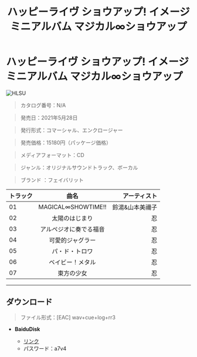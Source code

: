 ﻿---
layout: mypost
title: ハッピーライヴ ショウアップ! イメージミニアルバム マジカル∞ショウアップ
categories: [フェイバリット]
---

# ハッピーライヴ ショウアップ! イメージミニアルバム マジカル∞ショウアップ

![HLSU](HLSU-Cover.jpg)

> カタログ番号：N/A

> 発売日：2021年5月28日

> 発行形式：コマーシャル、エンクロージャー

> 発売価格：15180円（パッケージ価格）

> メディアフォーマット：CD

> ジャンル：オリジナルサウンドトラック、ボーカル

> ブランド ：フェイバリット

| トラック | 曲名 | アーティスト |
| ------| :-----------: | -----: |
| 01 | MAGICAL∞SHOWTIME!! | 鈴湯&山本美禰子 |
| 02 | 太陽のはじまり | 忍 |
| 03 | アルペジオに奏でる福音 | 忍 |
| 04 | 可愛的ジャグラー | 忍 |
| 05 | パ・ド・トロワ | 忍 |
| 06 | ベイビー！メタル | 忍 |
| 07 | 東方の少女 | 忍 |



---
## ダウンロード
> ファイル形式：[EAC] wav+cue+log+rr3

  - **BaiduDisk**

    - [リンク](https://pan.baidu.com/s/1gWqymg1bwLwpCKPZMKUxuw)
    - パスワード：a7v4
